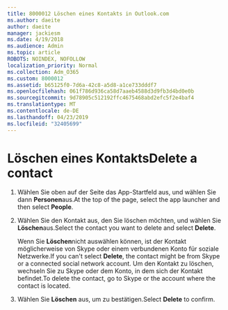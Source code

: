 ```yaml
---
title: 8000012 Löschen eines Kontakts in Outlook.com
ms.author: daeite
author: daeite
manager: jackiesm
ms.date: 4/19/2018
ms.audience: Admin
ms.topic: article
ROBOTS: NOINDEX, NOFOLLOW
localization_priority: Normal
ms.collection: Adm_O365
ms.custom: 8000012
ms.assetid: b65125f0-7d6a-42c8-a5d8-a1ce733dddf7
ms.openlocfilehash: 061f786d936ca58d7aaeb4588d3d9fb3d4bd0e0b
ms.sourcegitcommit: 9d78905c512192ffc4675468abd2efc5f2e4baf4
ms.translationtype: MT
ms.contentlocale: de-DE
ms.lasthandoff: 04/23/2019
ms.locfileid: "32405699"
---
```

# <a name="delete-a-contact"></a><span data-ttu-id="b31dc-102">Löschen eines Kontakts</span><span class="sxs-lookup"><span data-stu-id="b31dc-102">Delete a contact</span></span>

1. <span data-ttu-id="b31dc-103">Wählen Sie oben auf der Seite das App-Startfeld aus, und wählen Sie dann **Personen**aus.</span><span class="sxs-lookup"><span data-stu-id="b31dc-103">At the top of the page, select the app launcher  and then select **People**.</span></span> 
    
2. <span data-ttu-id="b31dc-104">Wählen Sie den Kontakt aus, den Sie löschen möchten, und wählen Sie **Löschen**aus.</span><span class="sxs-lookup"><span data-stu-id="b31dc-104">Select the contact you want to delete and select **Delete**.</span></span>
    
    <span data-ttu-id="b31dc-105">Wenn Sie **Löschen**nicht auswählen können, ist der Kontakt möglicherweise von Skype oder einem verbundenen Konto für soziale Netzwerke.</span><span class="sxs-lookup"><span data-stu-id="b31dc-105">If you can't select **Delete**, the contact might be from Skype or a connected social network account.</span></span> <span data-ttu-id="b31dc-106">Um den Kontakt zu löschen, wechseln Sie zu Skype oder dem Konto, in dem sich der Kontakt befindet.</span><span class="sxs-lookup"><span data-stu-id="b31dc-106">To delete the contact, go to Skype or the account where the contact is located.</span></span>
    
3. <span data-ttu-id="b31dc-107">Wählen Sie **Löschen** aus, um zu bestätigen.</span><span class="sxs-lookup"><span data-stu-id="b31dc-107">Select **Delete** to confirm.</span></span> 
    

